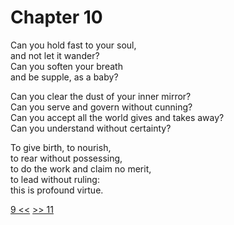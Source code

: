 # Chapter 10

Can you hold fast to your soul,  
and not let it wander?  
Can you soften your breath  
and be supple, as a baby?  

Can you clear the dust of your inner mirror?  
Can you serve and govern without cunning?  
Can you accept all the world gives and takes away?  
Can you understand without certainty?

To give birth, to nourish,  
to rear without possessing,  
to do the work and claim no merit,  
to lead without ruling:  
this is profound virtue.

[9 <<](09.md) [>> 11](11.md)
